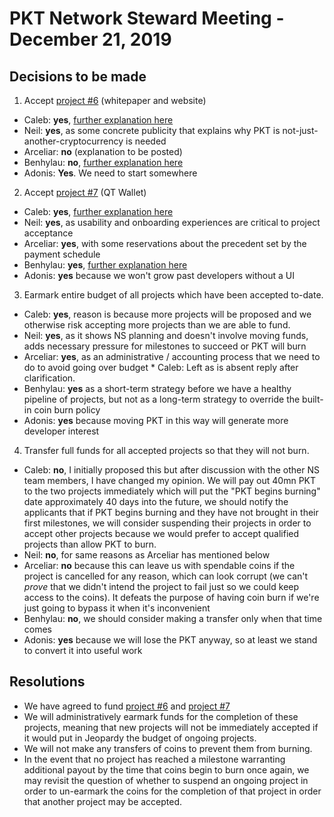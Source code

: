 # PKT Network Steward Meeting - December 21, 2019

## Decisions to be made
1. Accept [project #6](https://github.com/pkt-cash/ns-projects/pull/6) (whitepaper and website)
  * Caleb: **yes**, [further explanation here](https://github.com/pkt-cash/ns-projects/pull/6#pullrequestreview-333175149)
  * Neil: **yes**, as some concrete publicity that explains why PKT is not-just-another-cryptocurrency is needed
  * Arceliar: **no** (explanation to be posted)
  * Benhylau: **no**, [further explanation here](https://github.com/pkt-cash/ns-projects/pull/6#issuecomment-567030370)
  * Adonis: **Yes**. We need to start somewhere
2. Accept [project #7](https://github.com/pkt-cash/ns-projects/pull/7) (QT Wallet)
  * Caleb: **yes**, [further explanation here](https://github.com/pkt-cash/ns-projects/pull/6#pullrequestreview-333175149)
  * Neil: **yes**, as usability and onboarding experiences are critical to project acceptance
  * Arceliar: **yes**, with some reservations about the precedent set by the payment schedule
  * Benhylau: **yes**, [further explanation here](https://github.com/pkt-cash/ns-projects/pull/7#discussion_r359731820)
  * Adonis: **yes** because we won't grow past developers without a UI
3. Earmark entire budget of all projects which have been accepted to-date.
  * Caleb: **yes**, reason is because more projects will be proposed and we otherwise risk accepting more projects than we are able to fund.
  * Neil: **yes**, as it shows NS planning and doesn't involve moving funds, adds necessary pressure for milestones to succeed or PKT will burn
  * Arceliar: **yes**, as an administrative / accounting process that we need to do to avoid going over budget    * Caleb: Left as is absent reply after clarification.
  * Benhylau: **yes** as a short-term strategy before we have a healthy pipeline of projects, but not as a long-term strategy to override the built-in coin burn policy
  * Adonis: **yes** because moving PKT in this way will generate more developer interest
4. Transfer full funds for all accepted projects so that they will not burn.
  * Caleb: **no**, I initially proposed this but after discussion with the other NS team members, I have changed my opinion. We will pay out 40mn PKT to the two projects immediately which will put the "PKT begins burning" date approximately 40 days into the future, we should notify the applicants that if PKT begins burning and they have not brought in their first milestones, we will consider suspending their projects in order to accept other projects because we would prefer to accept qualified projects than allow PKT to burn.
  * Neil: **no**, for same reasons as Arceliar has mentioned below
  * Arceliar: **no** because this can leave us with spendable coins if the project is cancelled for any reason, which can look corrupt (we can't *prove* that we didn't intend the project to fail just so we could keep access to the coins). It defeats the purpose of having coin burn if we're just going to bypass it when it's inconvenient
  * Benhylau: **no**, we should consider making a transfer only when that time comes
  * Adonis: **yes** because we will lose the PKT anyway, so at least we stand to convert it into useful work

## Resolutions
* We have agreed to fund [project #6](https://github.com/pkt-cash/ns-projects/pull/6) and [project #7](https://github.com/pkt-cash/ns-projects/pull/7)
* We will administratively earmark funds for the completion of these projects, meaning that new projects will not be immediately accepted if it would put in Jeopardy the budget of ongoing projects.
* We will not make any transfers of coins to prevent them from burning.
* In the event that no project has reached a milestone warranting additional payout by the time that coins begin to burn once again, we may revisit the question of whether to suspend an ongoing project in order to un-earmark the coins for the completion of that project in order that another project may be accepted.
